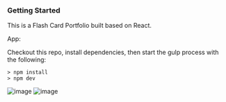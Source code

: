 ### Getting Started
This is a Flash Card Portfolio  built based on React.

App: 

Checkout this repo, install dependencies, then start the gulp process with the following:
```
> npm install
> npm dev
```
![image](https://github.com/johnnyhsu1106/react-portfolio/assets/18588513/b92e7014-2377-4a7f-be44-127054bdedf5)
![image](https://github.com/johnnyhsu1106/react-portfolio/assets/18588513/28979300-840f-4e28-b708-b7bfec5983ff)

